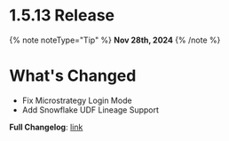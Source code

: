 # 1.5.13 Release

{% note noteType="Tip" %}
**Nov 28th, 2024**
{% /note %}

# What's Changed

- Fix Microstrategy Login Mode
- Add Snowflake UDF Lineage Support

**Full Changelog**: [link](https://github.com/open-metadata/OpenMetadata/compare/1.5.12-release...1.5.13-release)